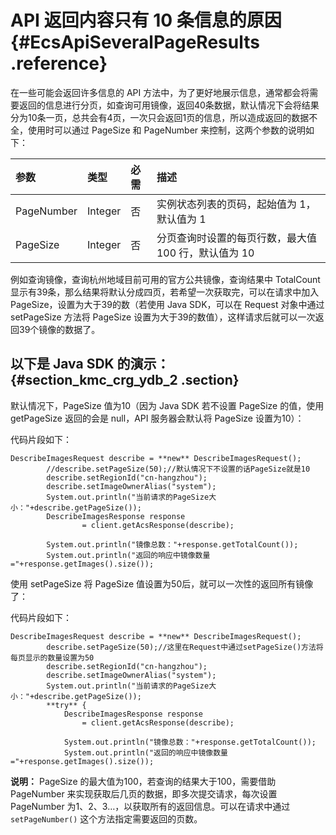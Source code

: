 # API 返回内容只有 10 条信息的原因 {#EcsApiSeveralPageResults .reference}

在一些可能会返回许多信息的 API 方法中，为了更好地展示信息，通常都会将需要返回的信息进行分页，如查询可用镜像，返回40条数据，默认情况下会将结果分为10条一页，总共会有4页，一次只会返回1页的信息，所以造成返回的数据不全，使用时可以通过 PageSize 和 PageNumber 来控制，这两个参数的说明如下：

|参数|类型|必需|描述|
|:-|:-|:-|:-|
|PageNumber|Integer|否|实例状态列表的页码，起始值为 1，默认值为 1|
|PageSize|Integer|否|分页查询时设置的每页行数，最大值 100 行，默认值为 10|

例如查询镜像，查询杭州地域目前可用的官方公共镜像，查询结果中 TotalCount 显示有39条，那么结果将默认分成四页，若希望一次获取完，可以在请求中加入 PageSize，设置为大于39的数（若使用 Java SDK，可以在 Request 对象中通过 setPageSize 方法将 PageSize 设置为大于39的数值），这样请求后就可以一次返回39个镜像的数据了。

## 以下是 Java SDK 的演示： {#section_kmc_crg_ydb_2 .section}

默认情况下，PageSize 值为10（因为 Java SDK 若不设置 PageSize 的值，使用 getPageSize 返回的会是 null，API 服务器会默认将 PageSize 设置为10）：

代码片段如下：

```
DescribeImagesRequest describe = **new** DescribeImagesRequest();
        //describe.setPageSize(50);//默认情况下不设置的话PageSize就是10
        describe.setRegionId("cn-hangzhou");
        describe.setImageOwnerAlias("system");
        System.out.println("当前请求的PageSize大小："+describe.getPageSize());
        DescribeImagesResponse response
                = client.getAcsResponse(describe);

        System.out.println("镜像总数："+response.getTotalCount());
        System.out.println("返回的响应中镜像数量="+response.getImages().size());

```

使用 setPageSize 将 PageSize 值设置为50后，就可以一次性的返回所有镜像了：

代码片段如下：

```
DescribeImagesRequest describe = **new** DescribeImagesRequest();
        describe.setPageSize(50);//这里在Request中通过setPageSize()方法将每页显示的数量设置为50
        describe.setRegionId("cn-hangzhou");
        describe.setImageOwnerAlias("system");
        System.out.println("当前请求的PageSize大小："+describe.getPageSize());
        **try** {
            DescribeImagesResponse response
                = client.getAcsResponse(describe);

            System.out.println("镜像总数："+response.getTotalCount());
            System.out.println("返回的响应中镜像数量="+response.getImages().size());

```

**说明：** PageSize 的最大值为100，若查询的结果大于100，需要借助 PageNumber 来实现获取后几页的数据，即多次提交请求，每次设置 PageNumber 为1、2、3…，以获取所有的返回信息。可以在请求中通过 `setPageNumber()` 这个方法指定需要返回的页数。

